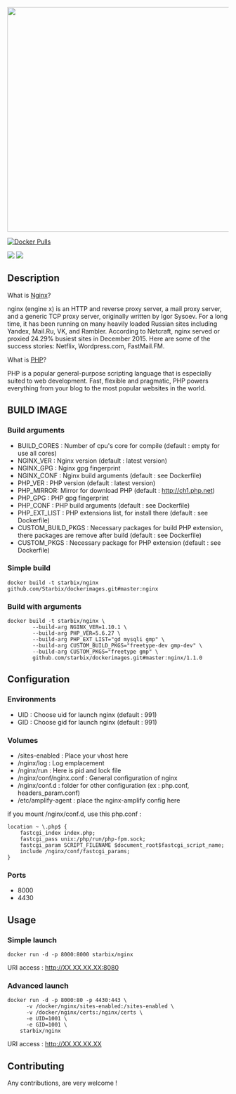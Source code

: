<p align="center">
  <img width="512" src="https://upload.wikimedia.org/wikipedia/commons/c/c5/Nginx_logo.svg">
</p>

[![Docker Pulls](https://img.shields.io/docker/pulls/starbix/nginx.svg)]()

[![](https://images.microbadger.com/badges/version/starbix/nginx.svg)](https://microbadger.com/images/starbix/nginx "Get your own version badge on microbadger.com")
[![](https://images.microbadger.com/badges/image/starbix/nginx.svg)](https://microbadger.com/images/starbix/nginx "Get your own image badge on microbadger.com")

## Description
What is [Nginx](http://nginx.org)?

nginx (engine x) is an HTTP and reverse proxy server, a mail proxy server, and a generic TCP proxy server, originally written by Igor Sysoev. For a long time, it has been running on many heavily loaded Russian sites including Yandex, Mail.Ru, VK, and Rambler. According to Netcraft, nginx served or proxied 24.29% busiest sites in December 2015. Here are some of the success stories: Netflix, Wordpress.com, FastMail.FM.

What is [PHP](https://secure.php.net/)?

PHP is a popular general-purpose scripting language that is especially suited to web development.
Fast, flexible and pragmatic, PHP powers everything from your blog to the most popular websites in the world.


## BUILD IMAGE
### Build arguments
* BUILD_CORES : Number of cpu's core for compile (default : empty for use all cores)
* NGINX_VER : Nginx version (default : latest version)
* NGINX_GPG : Nginx gpg fingerprint
* NGINX_CONF : Nginx build arguments (default : see Dockerfile)
* PHP_VER : PHP version (default : latest version)
* PHP_MIRROR: Mirror for download PHP (default : http://ch1.php.net)
* PHP_GPG : PHP gpg fingerprint
* PHP_CONF : PHP build arguments (default : see Dockerfile)
* PHP_EXT_LIST : PHP extensions list, for install there (default : see Dockerfile)
* CUSTOM_BUILD_PKGS : Necessary packages for build PHP extension, there packages are remove after build (default : see Dockerfile)
* CUSTOM_PKGS : Necessary package for PHP extension (default : see Dockerfile)

### Simple build
```shell
docker build -t starbix/nginx github.com/Starbix/dockerimages.git#master:nginx
```

### Build with arguments
```shell
docker build -t starbix/nginx \
        --build-arg NGINX_VER=1.10.1 \
        --build-arg PHP_VER=5.6.27 \
        --build-arg PHP_EXT_LIST="gd mysqli gmp" \
        --build-arg CUSTOM_BUILD_PKGS="freetype-dev gmp-dev" \
        --build-arg CUSTOM_PKGS="freetype gmp" \
        github.com/starbix/dockerimages.git#master:nginx/1.1.0
```


## Configuration
### Environments
* UID : Choose uid for launch nginx (default : 991)
* GID : Choose gid for launch nginx (default : 991)

### Volumes
* /sites-enabled : Place your vhost here
* /nginx/log : Log emplacement
* /nginx/run : Here is pid and lock file
* /nginx/conf/nginx.conf : General configuration of nginx
* /nginx/conf.d : folder for other configuration (ex : php.conf, headers_param.conf)
* /etc/amplify-agent : place the nginx-amplify config here

if you mount /nginx/conf.d, use this php.conf :
```shell
location ~ \.php$ {
    fastcgi_index index.php;
    fastcgi_pass unix:/php/run/php-fpm.sock;
    fastcgi_param SCRIPT_FILENAME $document_root$fastcgi_script_name;
    include /nginx/conf/fastcgi_params;
}
```

### Ports
* 8000
* 4430

## Usage
### Simple launch
```shell
docker run -d -p 8000:8000 starbix/nginx
```
URI access : http://XX.XX.XX.XX:8080

### Advanced launch
```shell
docker run -d -p 8000:80 -p 4430:443 \
	  -v /docker/nginx/sites-enabled:/sites-enabled \
      -v /docker/nginx/certs:/nginx/certs \
	  -e UID=1001 \
	  -e GID=1001 \
	starbix/nginx
```
URI access : http://XX.XX.XX.XX

## Contributing
Any contributions, are very welcome !
